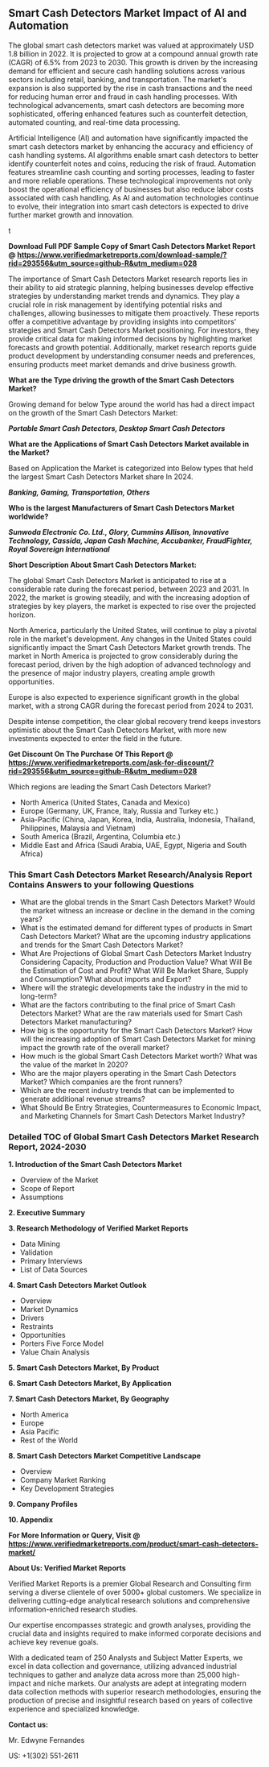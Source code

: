 <h2>Smart Cash Detectors Market Impact of AI and Automation</h2><p>The global smart cash detectors market was valued at approximately USD 1.8 billion in 2022. It is projected to grow at a compound annual growth rate (CAGR) of 6.5% from 2023 to 2030. This growth is driven by the increasing demand for efficient and secure cash handling solutions across various sectors including retail, banking, and transportation. The market's expansion is also supported by the rise in cash transactions and the need for reducing human error and fraud in cash handling processes. With technological advancements, smart cash detectors are becoming more sophisticated, offering enhanced features such as counterfeit detection, automated counting, and real-time data processing.</p><p>Artificial Intelligence (AI) and automation have significantly impacted the smart cash detectors market by enhancing the accuracy and efficiency of cash handling systems. AI algorithms enable smart cash detectors to better identify counterfeit notes and coins, reducing the risk of fraud. Automation features streamline cash counting and sorting processes, leading to faster and more reliable operations. These technological improvements not only boost the operational efficiency of businesses but also reduce labor costs associated with cash handling. As AI and automation technologies continue to evolve, their integration into smart cash detectors is expected to drive further market growth and innovation.</p>t</p><p id="" class=""><strong>Download Full PDF Sample Copy of Smart Cash Detectors Market Report @ <a href="https://www.verifiedmarketreports.com/download-sample/?rid=293556&utm_source=github-R&utm_medium=028" target="_blank">https://www.verifiedmarketreports.com/download-sample/?rid=293556&utm_source=github-R&utm_medium=028</a></strong></p><p>The importance of&nbsp;Smart Cash Detectors Market research reports lies in their ability to aid strategic planning, helping businesses develop effective strategies by understanding market trends and dynamics. They play a crucial role in risk management by identifying potential risks and challenges, allowing businesses to mitigate them proactively. These reports offer a competitive advantage by providing insights into competitors' strategies and Smart Cash Detectors Market positioning. For investors, they provide critical data for making informed decisions by highlighting market forecasts and growth potential. Additionally, market research reports guide product development by understanding consumer needs and preferences, ensuring products meet market demands and drive business growth.</p><p><strong>What are the&nbsp;Type driving the growth of the Smart Cash Detectors Market?</strong></p><p id="" class="">Growing demand for below Type around the world has had a direct impact on the growth of the Smart Cash Detectors Market:</p><em><strong>Portable Smart Cash Detectors, Desktop Smart Cash Detectors</strong></em></p><strong>What are the&nbsp;Applications&nbsp;of Smart Cash Detectors Market available in the Market?</strong></p><p id="" class="">Based on Application the Market is categorized into Below types that held the largest Smart Cash Detectors Market share In 2024.</p><em><strong>Banking, Gaming, Transportation, Others</strong></em></p><strong>Who is the largest Manufacturers of Smart Cash Detectors Market worldwide?</strong></p><p><em><strong>Sunwoda Electronic Co. Ltd., Glory, Cummins Allison, Innovative Technology, Cassida, Japan Cash Machine, Accubanker, FraudFighter, Royal Sovereign International</strong></em></p><p id="" class=""><strong>Short Description About Smart Cash Detectors Market:</strong></p><p>The global Smart Cash Detectors Market is anticipated to rise at a considerable rate during the forecast period, between 2023 and 2031. In 2022, the market is growing steadily, and with the increasing adoption of strategies by key players, the market is expected to rise over the projected horizon.</p><p>North America, particularly the United States, will continue to play a pivotal role in the market's development. Any changes in the United States could significantly impact the Smart Cash Detectors Market growth trends. The market in North America is projected to grow considerably during the forecast period, driven by the high adoption of advanced technology and the presence of major industry players, creating ample growth opportunities.</p><p>Europe is also expected to experience significant growth in the global market, with a strong CAGR during the forecast period from 2024 to 2031.</p><p>Despite intense competition, the clear global recovery trend keeps investors optimistic about the Smart Cash Detectors Market, with more new investments expected to enter the field in the future.</p><p id="" class=""><strong>Get Discount On The Purchase Of This Report @ <a href="https://www.verifiedmarketreports.com/ask-for-discount/?rid=293556&utm_source=github-R&utm_medium=028" target="_blank">https://www.verifiedmarketreports.com/ask-for-discount/?rid=293556&utm_source=github-R&utm_medium=028</a></strong></p>Which regions are leading the Smart Cash Detectors Market?</p><ul><li>North America (United States, Canada and Mexico)</li><li>Europe (Germany, UK, France, Italy, Russia and Turkey etc.)</li><li>Asia-Pacific (China, Japan, Korea, India, Australia, Indonesia, Thailand, Philippines, Malaysia and Vietnam)</li><li>South America (Brazil, Argentina, Columbia etc.)</li><li>Middle East and Africa (Saudi Arabia, UAE, Egypt, Nigeria and South Africa)</li></ul><h3 id="" class="">This Smart Cash Detectors Market Research/Analysis Report Contains Answers to your following Questions</h3><ul><li>What are the global trends in the Smart Cash Detectors Market? Would the market witness an increase or decline in the demand in the coming years?</li><li>What is the estimated demand for different types of products in Smart Cash Detectors Market? What are the upcoming industry applications and trends for the Smart Cash Detectors Market?</li><li>What Are Projections of Global Smart Cash Detectors Market Industry Considering Capacity, Production and Production Value? What Will Be the Estimation of Cost and Profit? What Will Be Market Share, Supply and Consumption? What about imports and Export?</li><li>Where will the strategic developments take the industry in the mid to long-term?</li><li>What are the factors contributing to the final price of Smart Cash Detectors Market? What are the raw materials used for Smart Cash Detectors Market manufacturing?</li><li>How big is the opportunity for the Smart Cash Detectors Market? How will the increasing adoption of Smart Cash Detectors Market for mining impact the growth rate of the overall market?</li><li>How much is the global Smart Cash Detectors Market worth? What was the value of the market In 2020?</li><li>Who are the major players operating in the Smart Cash Detectors Market? Which companies are the front runners?</li><li>Which are the recent industry trends that can be implemented to generate additional revenue streams?</li><li>What Should Be Entry Strategies, Countermeasures to Economic Impact, and Marketing Channels for Smart Cash Detectors Market Industry?</li></ul><h3 id="" class="">Detailed TOC of Global Smart Cash Detectors Market Research Report, 2024-2030</h3><p id="" class=""><strong>1. Introduction of the Smart Cash Detectors Market</strong></p><ul><li>Overview of the Market</li><li>Scope of Report</li><li>Assumptions</li></ul><p id="" class=""><strong>2. Executive Summary</strong></p><p id="" class=""><strong>3. Research Methodology of Verified Market Reports</strong></p><ul><li>Data Mining</li><li>Validation</li><li>Primary Interviews</li><li>List of Data Sources</li></ul><p id="" class=""><strong>4. Smart Cash Detectors Market Outlook</strong></p><ul><li>Overview</li><li>Market Dynamics</li><li>Drivers</li><li>Restraints</li><li>Opportunities</li><li>Porters Five Force Model</li><li>Value Chain Analysis</li></ul><p id="" class=""><strong>5. Smart Cash Detectors Market, By Product</strong></p><p id="" class=""><strong>6. Smart Cash Detectors Market, By Application</strong></p><p id="" class=""><strong>7. Smart Cash Detectors Market, By Geography</strong></p><ul><li>North America</li><li>Europe</li><li>Asia Pacific</li><li>Rest of the World</li></ul><p id="" class=""><strong>8. Smart Cash Detectors Market Competitive Landscape</strong></p><ul><li>Overview</li><li>Company Market Ranking</li><li>Key Development Strategies</li></ul><p id="" class=""><strong>9. Company Profiles</strong></p><p id="" class=""><strong>10. Appendix</strong></p><p id="" class=""><strong>For More Information or Query, Visit @ <a href="https://www.verifiedmarketreports.com/product/smart-cash-detectors-market/" target="_blank">https://www.verifiedmarketreports.com/product/smart-cash-detectors-market/</a></strong></p><p id="" class=""><strong>About Us: Verified Market Reports</strong></p><p id="" class="">Verified Market Reports is a premier Global Research and Consulting firm serving a diverse clientele of over 5000+ global customers. We specialize in delivering cutting-edge analytical research solutions and comprehensive information-enriched research studies.</p><p id="" class="">Our expertise encompasses strategic and growth analyses, providing the crucial data and insights required to make informed corporate decisions and achieve key revenue goals.</p><p id="" class="">With a dedicated team of 250 Analysts and Subject Matter Experts, we excel in data collection and governance, utilizing advanced industrial techniques to gather and analyze data across more than 25,000 high-impact and niche markets. Our analysts are adept at integrating modern data collection methods with superior research methodologies, ensuring the production of precise and insightful research based on years of collective experience and specialized knowledge.</p><p id="" class=""><strong>Contact us:</strong></p><p id="" class="">Mr. Edwyne Fernandes</p><p id="" class="">US: +1(302) 551-2611</p>